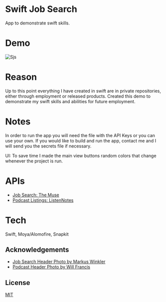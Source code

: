 

# Swift Job Search

App to demonstrate swift skills.

# Demo
![Sjs](https://user-images.githubusercontent.com/6010582/173959503-1bf23dc1-0d00-4258-b177-3fcd64dfece3.gif)

# Reason
Up to this point everything I have created in swift are in
private repositories, either through employment or released products.
Created this demo to demonstrate my swift skills and abilities for 
future employment.

# Notes
In order to run the app you will need the file with the API Keys or you can use your own.
If you would like to build and run the app, contact me and I will send you the secrets file if necessary.

UI: To save time I made the main view buttons random colors that change whenever the project is run.

# APIs
- [Job Search: The Muse](https://www.themuse.com)
- [Podcast Listings: ListenNotes](https://www.listennotes.com)

# Tech
Swift, Moya/Alomofire, Snapkit
## Acknowledgements

 - [Job Search Header Photo by Markus Winkler](https://unsplash.com/@markuswinkler)
 - [Podcast Header Photo by Will Francis](https://unsplash.com/@willfrancis)


## License

[MIT](https://choosealicense.com/licenses/mit/)


